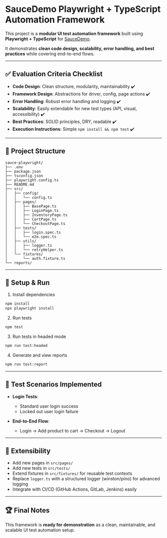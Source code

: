 # SauceDemo Playwright + TypeScript Automation Framework

This project is a **modular UI test automation framework** built using **Playwright + TypeScript** for [SauceDemo](https://www.saucedemo.com).  

It demonstrates **clean code design, scalability, error handling, and best practices** while covering end-to-end flows.

---

## ✅ Evaluation Criteria Checklist

- **Code Design**: Clean structure, modularity, maintainability ✔️  
- **Framework Design**: Abstractions for driver, config, page actions ✔️  
- **Error Handling**: Robust error handling and logging ✔️  
- **Scalability**: Easily extendable for new test types (API, visual, accessibility) ✔️  
- **Best Practices**: SOLID principles, DRY, readable ✔️  
- **Execution Instructions**: Simple `npm install && npm test` ✔️  

---

## 📂 Project Structure

```
sauce-playwright/
├── .env
├── package.json
├── tsconfig.json
├── playwright.config.ts
├── README.md
├── src/
│   ├── config/
│   │   └── config.ts
│   ├── pages/
│   │   ├── BasePage.ts
│   │   ├── LoginPage.ts
│   │   ├── InventoryPage.ts
│   │   ├── CartPage.ts
│   │   └── CheckoutPage.ts
│   ├── tests/
│   │   ├── login.spec.ts
│   │   └── e2e.spec.ts
│   ├── utils/
│   │   ├── logger.ts
│   │   └── retryHelper.ts
│   └── fixtures/
│       └── auth.fixture.ts
└── reports/
```

---

## 🚀 Setup & Run

1. Install dependencies  
```bash
npm install
npx playwright install
```

2. Run tests  
```bash
npm test
```

3. Run tests in headed mode  
```bash
npm run test:headed
```

4. Generate and view reports  
```bash
npm run test:report
```

---

## 📌 Test Scenarios Implemented

- **Login Tests**:  
  - Standard user login success  
  - Locked out user login failure  

- **End-to-End Flow**:  
  - Login → Add product to cart → Checkout → Logout  

---

## 🔧 Extensibility

- Add new pages in `src/pages/`  
- Add new tests in `src/tests/`  
- Extend fixtures in `src/fixtures/` for reusable test contexts  
- Replace `logger.ts` with a structured logger (winston/pino) for advanced logging  
- Integrate with CI/CD (GitHub Actions, GitLab, Jenkins) easily  

---

## 🏆 Final Notes

This framework is **ready for demonstration** as a clean, maintainable, and scalable UI test automation setup.
